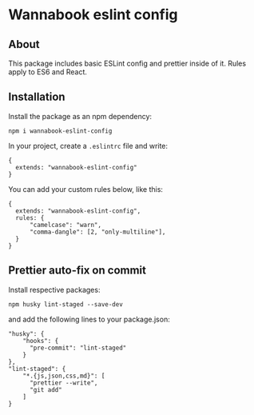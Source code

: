 # Wannabook eslint config

## About

This package includes basic ESLint config and prettier inside of it. Rules apply to ES6 and React.

## Installation

Install the package as an npm dependency:

```
npm i wannabook-eslint-config
```

In your project, create a `.eslintrc` file and write:

```
{
  extends: "wannabook-eslint-config"
}
```

You can add your custom rules below, like this:

```
{
  extends: "wannabook-eslint-config",
  rules: {
      "camelcase": "warn",
      "comma-dangle": [2, "only-multiline"],
  }
}
``` 

## Prettier auto-fix on commit

Install respective packages:

```angular2html
npm husky lint-staged --save-dev
```

and add the following lines to your package.json:

```
"husky": {
    "hooks": {
      "pre-commit": "lint-staged"
    }
},
"lint-staged": {
    "*.{js,json,css,md}": [
      "prettier --write",
      "git add"
    ]
}
```
